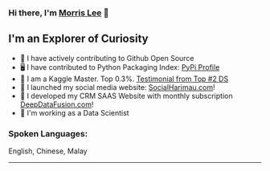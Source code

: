 ### Hi there, I'm [Morris Lee](http://www.morris-lee.com/) 👋

## I'm an Explorer of Curiosity

- 🎁 I have actively contributing to Github Open Source
- 🖥️ I have contributed to Python Packaging Index: [PyPi Profile](https://pypi.org/user/morris_lee)
- 🤖 I am a Kaggle Master. Top 0.3%. [Testimonial from Top #2 DS](https://www.kaggle.com/code/mpwolke/ig-nobellians-winners)
- 🔭 I launched my social media website: [SocialHarimau.com](https://www.socialharimau.com/)!
- 🌱 I developed my CRM SAAS Website with monthly subscription [DeepDataFusion.com](https://www.deepdatafusion.com/)!
- 🏢 I'm working as a Data Scientist

### Spoken Languages:

English, Chinese, Malay
<br />

---
